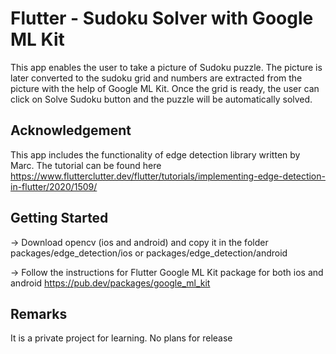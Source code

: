 # Flutter - Sudoku Solver with Google ML Kit

This app enables the user to take a picture of Sudoku puzzle. The picture is later converted to the sudoku grid and numbers are extracted from the picture with the help of Google ML Kit. Once the grid is ready, the user can click on Solve Sudoku button and the puzzle will be automatically solved.

## Acknowledgement
This app includes the functionality of edge detection library written by Marc. The tutorial can be found here https://www.flutterclutter.dev/flutter/tutorials/implementing-edge-detection-in-flutter/2020/1509/


## Getting Started

-> Download opencv (ios and android) and copy it in the folder packages/edge_detection/ios or packages/edge_detection/android

-> Follow the instructions for Flutter Google ML Kit package for both ios and android https://pub.dev/packages/google_ml_kit

## Remarks 
It is a private project for learning. No plans for release
